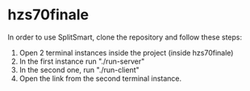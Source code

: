 # hzs70finale
In order to use SplitSmart, clone the repository and follow these steps:
1. Open 2 terminal instances inside the project (inside hzs70finale)
2. In the first instance run "./run-server"
3. In the second one, run "./run-client"
4. Open the link from the second terminal instance.